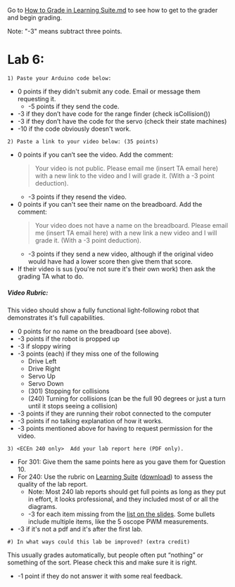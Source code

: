 Go to [How to Grade in Learning Suite.md](/resources/How-to-Grade-in-Learning-Suite.md) 
to see how to get to the grader and begin grading. 

Note: "-3" means subtract three points.

# Lab 6:

```1) Paste your Arduino code below:```
- 0 points if they didn't submit any code. Email or message them requesting it.
  - -5 points if they send the code. 
- -3 if they don’t have code for the range finder (check isCollision())
- -3 if they don’t have the code for the servo (check their state machines)
- -10 if the code obviously doesn't work. 

```2) Paste a link to your video below: (35 points)```
- 0 points if you can’t see the video. Add the comment:
  > Your video is not public. Please email me (insert TA email here) with a new link to the video and I will grade it. (With a -3 point deduction).
  - -3 points if they resend the video.
- 0 points if you can't see their name on the breadboard. Add the comment:
  > Your video does not have a name on the breadboard. Please email me (insert TA email here) with a new link a new video and I will grade it. (With a -3 point deduction).
  - -3 points if they send a new video, although if the original video would have had a lower score then give them that score.
- If their video is sus (you're not sure it's their own work) then ask the grading TA what to do. 
##### Video Rubric:
This video should show a fully functional light-following robot that demonstrates it's full capabilities. 
- 0 points for no name on the breadboard (see above).
- -3 points if the robot is propped up
- -3 if sloppy wiring
- -3 points (each) if they miss one of the following
  - Drive Left
  - Drive Right
  - Servo Up
  - Servo Down
  - (301) Stopping for collisions
  - (240) Turning for collisions (can be the full 90 degrees or just a turn until it stops seeing a collision)
- -3 points if they are running their robot connected to the computer
- -3 points if no talking explanation of how it works.
- -3 points mentioned above for having to request permission for the video. 

```3) <ECEn 240 only>  Add your lab report here (PDF only).```
- For 301: Give them the same points here as you gave them for Question 10.
- For 240: Use the rubric on [Learning Suite](https://learningsuite.byu.edu/.YoSI/cid-d8RgIfkKFPjI/student/pages/page/id-vIiK) ([download](https://learningsuite.byu.edu/plugins/Upload/fileDownload.php?fileId=f7dfd05e-fpKi-a1kw-5SBC-52ec5754a070)) to assess the quality of the lab report. 
  - Note: Most 240 lab reports should get full points as long as they put in effort, it looks professional, and they included most of or all the diagrams.
  - -3 for each item missing from the [list on the slides](https://docs.google.com/presentation/d/179IEi2TGgbwu7aiGNaS6mono3YWzSwouteQAAfrAf-4/edit#slide=id.g2e4be138e76_44_0). Some bullets include multiple items, like the 5 oscope PWM measurements. 
- -3 if it's not a pdf and it's after the first lab. 

```#) In what ways could this lab be improved? (extra credit)```

This usually grades automatically, but people often put “nothing” or something of the sort. Please check this and make sure it is right.  
- -1 point if they do not answer it with some real feedback. 
